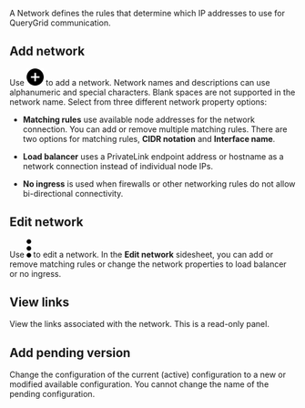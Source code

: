 A Network defines the rules that determine which IP addresses to use for QueryGrid communication.

## Add network


Use ![""](Images/jco1689789992186.svg) to add a network. Network names and descriptions can use alphanumeric and special characters. Blank spaces are not supported in the network name. Select from three different network property options:

-   **Matching rules** use available node addresses for the network connection. You can add or remove multiple matching rules. There are two options for matching rules, **CIDR notation** and **Interface name**.


-   **Load balancer** uses a PrivateLink endpoint address or hostname as a network connection instead of individual node IPs.


-   **No ingress** is used when firewalls or other networking rules do not allow bi-directional connectivity.


## Edit network


Use ![""](Images/xat1689789993149.svg) to edit a network. In the **Edit network** sidesheet, you can add or remove matching rules or change the network properties to load balancer or no ingress.

## View links


View the links associated with the network. This is a read-only panel.

## Add pending version


Change the configuration of the current (active) configuration to a new or modified available configuration. You cannot change the name of the pending configuration.

